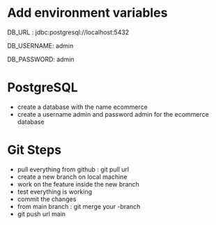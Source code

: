 # Add environment variables

DB_URL : jdbc:postgresql://localhost:5432

DB_USERNAME: admin

DB_PASSWORD: admin

# PostgreSQL

- create a database with the name ecommerce
- create a username admin and password admin for the ecommerce database

# Git Steps

- pull everything from github : git pull url
- create a new branch on local machine
- work on the feature inside the new branch
- test everything is working
- commit the changes
- from main branch : git merge your -branch
- git push url main
